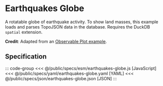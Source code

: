 <script setup>
  import { coordinator } from '@uwdata/vgplot';
  coordinator().clear();
</script>

# Earthquakes Globe

A rotatable globe of earthquake activity. To show land masses, this example loads and parses TopoJSON data in the database. Requires the DuckDB `spatial` extension.

<Example spec="/specs/yaml/earthquakes-globe.yaml" />

**Credit**: Adapted from an [Observable Plot example](https://observablehq.com/@observablehq/plot-earthquake-globe).

## Specification

::: code-group
<<< @/public/specs/esm/earthquakes-globe.js [JavaScript]
<<< @/public/specs/yaml/earthquakes-globe.yaml [YAML]
<<< @/public/specs/json/earthquakes-globe.json [JSON]
:::
